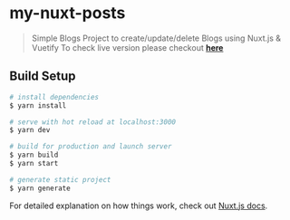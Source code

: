 # my-nuxt-posts

> Simple Blogs Project to create/update/delete Blogs using Nuxt.js & Vuetify
> To check live version please checkout **[here](https://nuxt-post.herokuapp.com/)**

## Build Setup

``` bash
# install dependencies
$ yarn install

# serve with hot reload at localhost:3000
$ yarn dev

# build for production and launch server
$ yarn build
$ yarn start

# generate static project
$ yarn generate
```

For detailed explanation on how things work, check out [Nuxt.js docs](https://nuxtjs.org).
